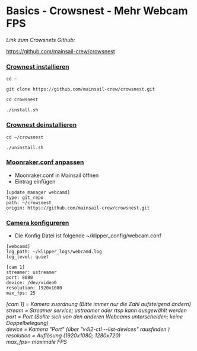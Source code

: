 # Basics - Crowsnest - Mehr Webcam FPS  
  
*Link zum Crowsnets Github:*

https://github.com/mainsail-crew/crowsnest  
  

### <u>**Crownest installieren**</u>

```
cd ~
```
```
git clone https://github.com/mainsail-crew/crowsnest.git
```
```
cd crowsnest
```
```
./install.sh
```

### <u>**Crownest deinstallieren**</u>
```
cd ~/crowsnest
```
```
./uninstall.sh
```

### <u>**Moonraker.conf anpassen**</u>
- Moonraker.conf in Mainsail öffnen
- Eintrag einfügen
```
[update_manager webcamd]
type: git_repo
path: ~/crowsnest
origin: https://github.com/mainsail-crew/crowsnest.git
```

### <u>**Camera konfigureren**</u>
- Die Konfig Datei ist folgende ~/klipper_config/webcam.conf
```
[webcamd]
log_path: ~/klipper_logs/webcamd.log
log_level: quiet

[cam 1]
streamer: ustreamer
port: 8080
device: /dev/video0
resolution: 1920x1080
max_fps: 25
```
  
*[cam 1] = Kamera zuordnung (Bitte immer nur die Zahl aufsteigend ändern)  
stream = Streamer service; ustreamer oder rtsp kann ausgewählt werden  
port = Port (Sollte sich von den anderen Webcams unterscheiden; keine Doppelbelegung)  
device = Kamera "Port" (über "v4l2-ctl --list-devices" rausfinden )  
resolution = Auflösung (1920x1080; 1280x720)  
max_fps= maximale FPS*


